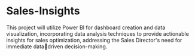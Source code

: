 # Sales-Insights

This project will utilize Power BI for dashboard creation and
data visualization, incorporating data analysis techniques to
provide actionable insights for sales optimization,
addressing the Sales Director's need for immediate datadriven decision-making.
